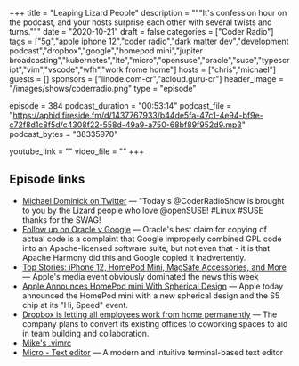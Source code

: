 +++
title = "Leaping Lizard People"
description = """It's confession hour on the podcast, and your hosts surprise each other with several twists and turns."""
date = "2020-10-21"
draft = false
categories = ["Coder Radio"]
tags = ["5g","apple iphone 12","coder radio","dark matter dev","development podcast","dropbox","google","homepod mini","jupiter broadcasting","kubernetes","lte","micro","opensuse","oracle","suse","typescript","vim","vscode","wfh","work frome home"]
hosts = ["chris","michael"]
guests = []
sponsors = ["linode.com-cr","acloud.guru-cr"]
header_image = "/images/shows/coderradio.png"
type = "episode"

episode = 384
podcast_duration = "00:53:14"
podcast_file = "https://aphid.fireside.fm/d/1437767933/b44de5fa-47c1-4e94-bf9e-c72f8d1c8f5d/c4308f22-558d-49a9-a750-68bf89f952d9.mp3"
podcast_bytes = "38335970"

youtube_link = ""
video_file = ""
+++

## Episode links

  * [Michael Dominick on Twitter](https://twitter.com/dominucco/status/1318267278883016706 "Michael Dominick on Twitter") — "Today's @CoderRadioShow is brought to you by the Lizard people who love @openSUSE! #Linux #SUSE thanks for the SWAG!
  * [Follow up on Oracle v Google](https://slexy.org/view/s20wcy8wS3 "Follow up on Oracle v Google") — Oracle's best claim for copying of actual code is a complaint that Google improperly combined GPL code into an Apache-licensed software suite, but not even that - it is that Apache Harmony did this and Google copied it inadvertently.
  * [Top Stories: iPhone 12, HomePod Mini, MagSafe Accessories, and More](https://www.macrumors.com/2020/10/17/top-stories-iphone-12-homepod-mini/ "Top Stories: iPhone 12, HomePod Mini, MagSafe Accessories, and More") — Apple's media event obviously dominated the news this week
  * [Apple Announces HomePod mini With Spherical Design](https://www.macrumors.com/2020/10/13/apple-announces-homepod-mini/ "Apple Announces HomePod mini With Spherical Design") — Apple today announced the HomePod mini with a new spherical design and the S5 chip at its "Hi, Speed" event.
  * [Dropbox is letting all employees work from home permanently](https://www.businessinsider.com/dropbox-letting-all-employees-work-from-home-permanently-2020-10 "Dropbox is letting all employees work from home permanently") — The company plans to convert its existing offices to coworking spaces to aid in team building and collaboration.
  * [Mike's .vimrc](https://gist.github.com/dominickm/9df2330348f4b45422c4f5d669a788ea "Mike's .vimrc")
  * [Micro - Text editor](https://micro-editor.github.io/ "Micro - Text editor") — A modern and intuitive terminal-based text editor

